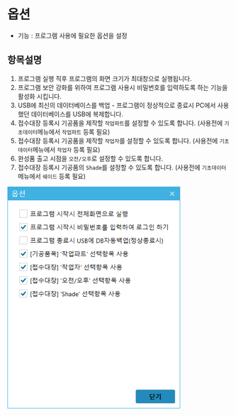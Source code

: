 # 옵션
* 기능 : 프로그램 사용에 필요한 옵션을 설정

## 항목설명
1. 프로그램 실행 직후 프로그램의 화면 크기가 최대창으로 실행됩니다.
2. 프로그램 보안 강화를 위하여 프로그램 사용시 비밀번호를 입력하도록 하는 기능을 활성화 시킵니다.
3. USB에 최신의 데이터베이스를 백업 - 프로그램이 정상적으로 종료시 PC에서 사용했던 데이터베이스를 USB에 복제합니다.
4. 접수대장 등록시 기공품을 제작할 `작업파트`를 설정할 수 있도록 합니다. (사용전에 `기초데이터`메뉴에서 `작업파트` 등록 필요)
5. 접수대장 등록시 기공품을 제작할 `작업자`를 설정할 수 있도록 합니다. (사용전에 `기초데이터`메뉴에서 `작업자` 등록 필요)
6. 완성품 출고 시점을 `오전/오후`로  설정할 수 있도록 합니다.
7. 접수대장 등록시 기공품의 `Shade`를 설정할 수 있도록 합니다. (사용전에 `기초데이터`메뉴에서 `쉐이드` 등록 필요)
 

![옵션](img/옵션.png)